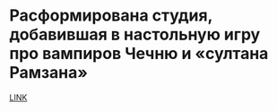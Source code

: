 # Расформирована студия, добавившая в настольную игру про вампиров Чечню и «султана Рамзана»



[LINK](https://varlamov.ru/3179949.html)